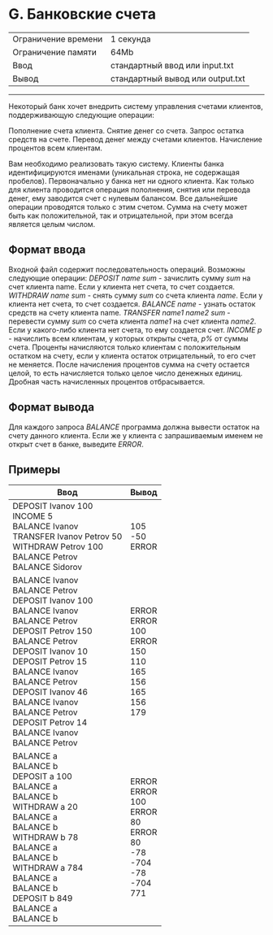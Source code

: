 # G. Банковские счета

<table>
  <tr>
  	<td>Ограничение времени</td>
  	<td>1 секунда</td>
  </tr>
  <tr>
  	<td>Ограничение памяти</td>
  	<td>64Mb</td>
  </tr>
  <tr>
  	<td>Ввод</td>
  	<td>стандартный ввод или input.txt</td>
  </tr>
  <tr>
  	<td>Вывод</td>
  	<td>стандартный вывод или output.txt</td>
  </tr>
</table>

---
Некоторый банк хочет внедрить систему управления счетами клиентов, поддерживающую следующие операции:

Пополнение счета клиента. Снятие денег со счета. Запрос остатка средств на счете. Перевод денег между счетами клиентов. Начисление процентов всем клиентам.

Вам необходимо реализовать такую систему. Клиенты банка идентифицируются именами (уникальная строка, не содержащая пробелов). Первоначально у банка нет ни одного клиента. Как только для клиента проводится операция пололнения, снятия или перевода денег, ему заводится счет с нулевым балансом. Все дальнейшие операции проводятся только с этим счетом. Сумма на счету может быть как положительной, так и отрицательной, при этом всегда является целым числом.

## Формат ввода

Входной файл содержит последовательность операций. Возможны следующие операции: *DEPOSIT name sum* - зачислить сумму *sum* на счет клиента name. Если у клиента нет счета, то счет создается. *WITHDRAW name sum* - снять сумму *sum* со счета клиента *name*. Если у клиента нет счета, то счет создается. *BALANCE name* - узнать остаток средств на счету клиента name. *TRANSFER name1 name2 sum* - перевести сумму *sum* со счета клиента *name1* на счет клиента *name2*. Если у какого-либо клиента нет счета, то ему создается счет. *INCOME p* - начислить всем клиентам, у которых открыты счета, *p%* от суммы счета. Проценты начисляются только клиентам с положительным остатком на счету, если у клиента остаток отрицательный, то его счет не меняется. После начисления процентов сумма на счету остается целой, то есть начисляется только целое число денежных единиц. Дробная часть начисленных процентов отбрасывается.

## Формат вывода

Для каждого запроса *BALANCE* программа должна вывести остаток на счету данного клиента. Если же у клиента с запрашиваемым именем не открыт счет в банке, выведите *ERROR*.

## Примеры

|Ввод|Вывод|
|---|---|
|DEPOSIT Ivanov 100<br>INCOME 5<br>BALANCE Ivanov<br>TRANSFER Ivanov Petrov 50<br>WITHDRAW Petrov 100<br>BALANCE Petrov<br>BALANCE Sidorov|105<br>-50<br>ERROR|
|BALANCE Ivanov<br>BALANCE Petrov<br>DEPOSIT Ivanov 100<br>BALANCE Ivanov<br>BALANCE Petrov<br>DEPOSIT Petrov 150<br>BALANCE Petrov<br>DEPOSIT Ivanov 10<br>DEPOSIT Petrov 15<br>BALANCE Ivanov<br>BALANCE Petrov<br>DEPOSIT Ivanov 46<br>BALANCE Ivanov<br>BALANCE Petrov<br>DEPOSIT Petrov 14<br>BALANCE Ivanov<br>BALANCE Petrov|ERROR<br>ERROR<br>100<br>ERROR<br>150<br>110<br>165<br>156<br>165<br>156<br>179|
|BALANCE a<br>BALANCE b<br>DEPOSIT a 100<br>BALANCE a<br>BALANCE b<br>WITHDRAW a 20<br>BALANCE a<br>BALANCE b<br>WITHDRAW b 78<br>BALANCE a<br>BALANCE b<br>WITHDRAW a 784<br>BALANCE a<br>BALANCE b<br>DEPOSIT b 849<br>BALANCE a<br>BALANCE b|ERROR<br>ERROR<br>100<br>ERROR<br>80<br>ERROR<br>80<br>-78<br>-704<br>-78<br>-704<br>771|
